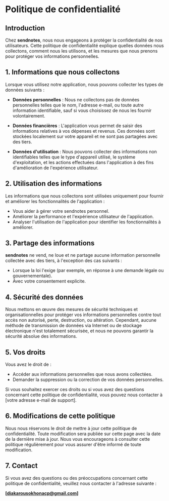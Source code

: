 # Politique de confidentialité

## Introduction

Chez **sendnotes**, nous nous engageons à protéger la confidentialité de nos utilisateurs. Cette politique de confidentialité explique quelles données nous collectons, comment nous les utilisons, et les mesures que nous prenons pour protéger vos informations personnelles.

## 1. Informations que nous collectons

Lorsque vous utilisez notre application, nous pouvons collecter les types de données suivants :

- **Données personnelles** : Nous ne collectons pas de données personnelles telles que le nom, l'adresse e-mail, ou toute autre information identifiable, sauf si vous choisissez de nous les fournir volontairement.
  
- **Données financières** : L'application vous permet de saisir des informations relatives à vos dépenses et revenus. Ces données sont stockées localement sur votre appareil et ne sont pas partagées avec des tiers.

- **Données d'utilisation** : Nous pouvons collecter des informations non identifiables telles que le type d'appareil utilisé, le système d'exploitation, et les actions effectuées dans l'application à des fins d'amélioration de l'expérience utilisateur.

## 2. Utilisation des informations

Les informations que nous collectons sont utilisées uniquement pour fournir et améliorer les fonctionnalités de l'application :

- Vous aider à gérer votre sendnotes personnel.
- Améliorer la performance et l'expérience utilisateur de l'application.
- Analyser l'utilisation de l'application pour identifier les fonctionnalités à améliorer.

## 3. Partage des informations

**sendnotes** ne vend, ne loue et ne partage aucune information personnelle collectée avec des tiers, à l'exception des cas suivants :

- Lorsque la loi l'exige (par exemple, en réponse à une demande légale ou gouvernementale).
- Avec votre consentement explicite.

## 4. Sécurité des données

Nous mettons en œuvre des mesures de sécurité techniques et organisationnelles pour protéger vos informations personnelles contre tout accès non autorisé, perte, destruction, ou altération. Cependant, aucune méthode de transmission de données via Internet ou de stockage électronique n'est totalement sécurisée, et nous ne pouvons garantir la sécurité absolue des informations.

## 5. Vos droits

Vous avez le droit de :

- Accéder aux informations personnelles que nous avons collectées.
- Demander la suppression ou la correction de vos données personnelles.

Si vous souhaitez exercer ces droits ou si vous avez des questions concernant cette politique de confidentialité, vous pouvez nous contacter à [votre adresse e-mail de support].

## 6. Modifications de cette politique

Nous nous réservons le droit de mettre à jour cette politique de confidentialité. Toute modification sera publiée sur cette page avec la date de la dernière mise à jour. Nous vous encourageons à consulter cette politique régulièrement pour vous assurer d'être informé de toute modification.

## 7. Contact

Si vous avez des questions ou des préoccupations concernant cette politique de confidentialité, veuillez nous contacter à l'adresse suivante :

**[diakarousokhonacp@gmail.com]**  

